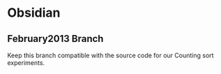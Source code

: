 # Obsidian

## February2013 Branch
   Keep this branch compatible with the source code for 
   our Counting sort experiments. 

